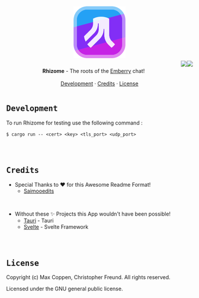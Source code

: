 <h1 align="center">
    <div align="center">
        <img width=140 src="https://github.com/emberry-org/rhizome/blob/main/.github/assets/rhizome-logo.png"> 
    </div>
    <a href="https://github.com/emberry-org/rhizome/actions/workflows/tests.yml"><img src="https://github.com/emberry-org/rhizome/actions/workflows/tests.yml/badge.svg" height=20 align="right" /></a>
    <a href="https://github.com/emberry-org/rhizome/actions/workflows/audit.yml"><img src="https://github.com/emberry-org/rhizome/actions/workflows/audit.yml/badge.svg" height=20 align="right" /></a>
</h1>


<div align="center">
  <b>Rhizome</b> - The roots of the <a href="https://github.com/emberry-org/emberry">Emberry</a> chat!<br>
</div>

<br>

<div align="center">
    <a href="#development">Development</a>
    ·
    <a href="#credits">Credits</a>
    ·
    <a href="#license">License</a>
</div>
    
<br>

<h2 align="left">
  <samp>
    <b>Development</b>
  </samp>
</h2>

To run Rhizome for testing use the following command :

```
$ cargo run -- <cert> <key> <tls_port> <udp_port>
```

<br>

<br>

<h2 align="left">
  <samp>
    <b>Credits</b>
  </samp>
</h2>

* Special Thanks to :heart: for this Awesome Readme Format!
    * [Saimooedits](https://github.com/saimoomedits)

<br>

* Without these :sparkles: Projects this App wouldn't have been possible!
    * [Tauri](https://github.com/tauri-apps/tauri) - Tauri
    * [Svelte](https://github.com/sveltejs/svelte) - Svelte Framework

<br>

<br>

<h2 align="left">
  <samp>
    <b>License</b>
  </samp>
</h2>

Copyright (c) Max Coppen, Christopher Freund. All rights reserved.

Licensed under the GNU general public license.

<br>
